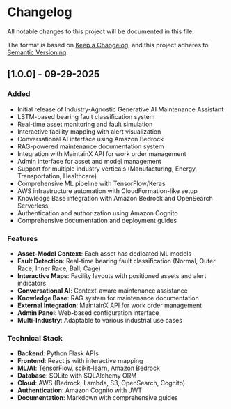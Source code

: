 # Changelog

All notable changes to this project will be documented in this file.

The format is based on [Keep a Changelog](https://keepachangelog.com/en/1.0.0/),
and this project adheres to [Semantic Versioning](https://semver.org/spec/v2.0.0.html).

## [1.0.0] - 09-29-2025

### Added
- Initial release of Industry-Agnostic Generative AI Maintenance Assistant
- LSTM-based bearing fault classification system
- Real-time asset monitoring and fault simulation
- Interactive facility mapping with alert visualization
- Conversational AI interface using Amazon Bedrock
- RAG-powered maintenance documentation system
- Integration with MaintainX API for work order management
- Admin interface for asset and model management
- Support for multiple industry verticals (Manufacturing, Energy, Transportation, Healthcare)
- Comprehensive ML pipeline with TensorFlow/Keras
- AWS infrastructure automation with CloudFormation-like setup
- Knowledge Base integration with Amazon Bedrock and OpenSearch Serverless
- Authentication and authorization using Amazon Cognito
- Comprehensive documentation and deployment guides

### Features
- **Asset-Model Context**: Each asset has dedicated ML models
- **Fault Detection**: Real-time bearing fault classification (Normal, Outer Race, Inner Race, Ball, Cage)
- **Interactive Maps**: Facility layouts with positioned assets and alert indicators
- **Conversational AI**: Context-aware maintenance assistance
- **Knowledge Base**: RAG system for maintenance documentation
- **External Integration**: MaintainX API for work order management
- **Admin Panel**: Web-based configuration interface
- **Multi-Industry**: Adaptable to various industrial use cases

### Technical Stack
- **Backend**: Python Flask APIs
- **Frontend**: React.js with interactive mapping
- **ML/AI**: TensorFlow, scikit-learn, Amazon Bedrock
- **Database**: SQLite with SQLAlchemy ORM
- **Cloud**: AWS (Bedrock, Lambda, S3, OpenSearch, Cognito)
- **Authentication**: Amazon Cognito with JWT
- **Documentation**: Markdown with comprehensive guides